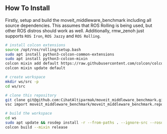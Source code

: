 ## How To Install


Firstly, setup and build the moveit_middleware_benchmark including all source dependencies. This assumes that ROS Rolling is being used, but other ROS distros should work as well. Additionally, rmw_zenoh just supports `ROS Iron`, `ROS Jazzy` and `ROS Rolling`.
```sh
# install colcon extensions
source /opt/ros/rolling/setup.bash
sudo apt install python3-colcon-common-extensions
sudo apt install python3-colcon-mixin
colcon mixin add default https://raw.githubusercontent.com/colcon/colcon-mixin-repository/master/index.yaml
colcon mixin update default

# create workspace
mkdir ws/src -p
cd ws/src

# clone this repository
git clone git@github.com:CihatAltiparmak/moveit_middleware_benchmark.git
vsc import moveit_middleware_benchmark/moveit_middleware_benchmark.repos --recursive

# build the workspace
cd ws
sudo apt update && rosdep install -r --from-paths . --ignore-src --rosdistro $ROS_DISTRO -y
colcon build --mixin release
```
